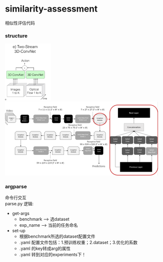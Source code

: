 # similarity-assessment
相似性评估代码
### structure
<img src="./img/structure.jpg" width="30%">
<img src="./img/i3d.png">

### argparse
命令行交互\
parse.py 逻辑:
- get-args
  - benchmark --> 选dataset
  - exp_name --> 当前的任务命名
- set-up
  - 根据benchmark所选的dataset配置文件
  - .yaml 配置文件包括：1.预训练权重；2.dataset；3.优化的系数
  - .yaml 的key转成arg的属性
  - .yaml 转到对应的experiments下！